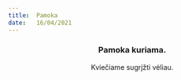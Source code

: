 ```yaml
---
title:  Pamoka
date:   16/04/2021
---
```


### <center>Pamoka kuriama.</center>
<center>Kviečiame sugrįžti vėliau.</center>